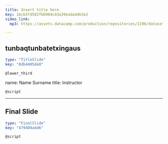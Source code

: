 ```yaml
---
title: Insert title here
key: 1bcb5fd582fb0984c43a39eada44b3e2
video_link:
  mp3: https://assets.datacamp.com/production/repositories/2196/datasets/78dc90c77c7b0500f9731aefbbfc30da426a54b6/5%20Second%20Countdown%20HD.mp3

---
```

## tunbaqtunbatetxingaus

```yaml
type: "TitleSlide"
key: "8db4405de8"
```

`@lower_third`

name: Name Surname
title: Instructor


`@script`



---
## Final Slide

```yaml
type: "FinalSlide"
key: "479409a4d6"
```

`@script`


